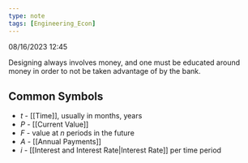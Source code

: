 ```yaml
---
type: note
tags: [Engineering_Econ]
---
```

08/16/2023 12:45

 

Designing always involves money, and one must be educated around money in order to not be taken advantage of by the bank. 


## Common Symbols

- $t$ - [[Time]], usually in months, years
- $P$ - [[Current Value]]
- $F$ - value at $n$ periods in the future
- $A$ - [[Annual Payments]]
- $i$ - [[Interest and Interest Rate|Interest Rate]] per time period